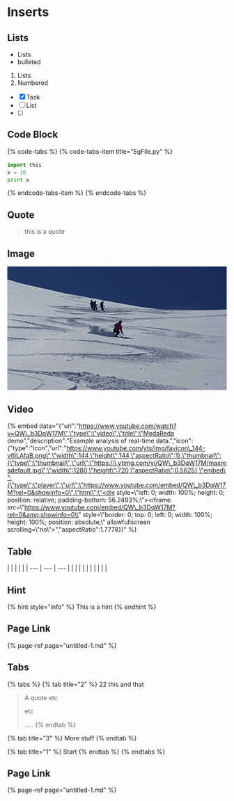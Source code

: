 # Inserts

## Lists

* Lists
* bulleted

1. Lists
2. Numbered

* [x] Task
* [ ] List
* [ ] 
## Code Block

{% code-tabs %}
{% code-tabs-item title="EgFile.py" %}
```python
import this
x = 10
print x
```
{% endcode-tabs-item %}
{% endcode-tabs %}

## Quote

> this is a quote

## Image



![Skiing](.gitbook/assets/les2alpes.jpg)

## Video

{% embed data="{\"url\":\"https://www.youtube.com/watch?v=QW\_b3DqW17M\",\"type\":\"video\",\"title\":\"MedaReda demo\",\"description\":\"Example analysis of real-time data.\",\"icon\":{\"type\":\"icon\",\"url\":\"https://www.youtube.com/yts/img/favicon\_144-vfliLAfaB.png\",\"width\":144,\"height\":144,\"aspectRatio\":1},\"thumbnail\":{\"type\":\"thumbnail\",\"url\":\"https://i.ytimg.com/vi/QW\_b3DqW17M/maxresdefault.jpg\",\"width\":1280,\"height\":720,\"aspectRatio\":0.5625},\"embed\":{\"type\":\"player\",\"url\":\"https://www.youtube.com/embed/QW\_b3DqW17M?rel=0&showinfo=0\",\"html\":\"<div style=\\"left: 0; width: 100%; height: 0; position: relative; padding-bottom: 56.2493%;\\"><iframe src=\\"https://www.youtube.com/embed/QW\_b3DqW17M?rel=0&amp;showinfo=0\\" style=\\"border: 0; top: 0; left: 0; width: 100%; height: 100%; position: absolute;\\" allowfullscreen scrolling=\\"no\\"></iframe></div>\",\"aspectRatio\":1.7778}}" %}

## Table

|  |  |  |  |
| --- | --- | --- |
|  |  |  |  |
|  |  |  |  |

## Hint

{% hint style="info" %}
This is a hint
{% endhint %}

## Page Link

{% page-ref page="untitled-1.md" %}

## Tabs

{% tabs %}
{% tab title="2" %}
22 this and that

> A quote etc
>
> etc
>
> .....
{% endtab %}

{% tab title="3" %}
More stuff
{% endtab %}

{% tab title="1" %}
Start
{% endtab %}
{% endtabs %}

## Page Link

{% page-ref page="untitled-1.md" %}

